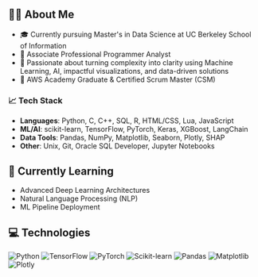 ## 👩‍💻 About Me
- 🎓 Currently pursuing Master's in Data Science at UC Berkeley School of Information
- 💼 Associate Professional Programmer Analyst
- 🤖 Passionate about turning complexity into clarity using Machine Learning, AI, impactful visualizations, and data-driven solutions
- 🌟 AWS Academy Graduate & Certified Scrum Master (CSM)

### 📈 **Tech Stack**
- **Languages**: Python, C, C++, SQL, R, HTML/CSS, Lua, JavaScript
- **ML/AI**: scikit-learn, TensorFlow, PyTorch, Keras, XGBoost, LangChain
- **Data Tools**: Pandas, NumPy, Matplotlib, Seaborn, Plotly, SHAP
- **Other**: Unix, Git, Oracle SQL Developer, Jupyter Notebooks

## 🌱 Currently Learning
- Advanced Deep Learning Architectures
- Natural Language Processing (NLP)
- ML Pipeline Deployment

## 💻 Technologies

![Python](https://img.shields.io/badge/Python-3776AB?style=for-the-badge&logo=python&logoColor=white)
![TensorFlow](https://img.shields.io/badge/TensorFlow-FF6F00?style=for-the-badge&logo=tensorflow&logoColor=white)
![PyTorch](https://img.shields.io/badge/PyTorch-EE4C2C?style=for-the-badge&logo=pytorch&logoColor=white)
![Scikit-learn](https://img.shields.io/badge/scikit--learn-%23F7931E.svg?style=for-the-badge&logo=scikit-learn&logoColor=white)
![Pandas](https://img.shields.io/badge/pandas-%23150458.svg?style=for-the-badge&logo=pandas&logoColor=white)
![Matplotlib](https://img.shields.io/badge/Matplotlib-%23ffffff.svg?style=for-the-badge&logo=Matplotlib&logoColor=black)
![Plotly](https://img.shields.io/badge/Plotly-%233F4F75.svg?style=for-the-badge&logo=plotly&logoColor=white)

<!--
**tildahh/tildahh** is a ✨ _special_ ✨ repository because its `README.md` (this file) appears on your GitHub profile.

Here are some ideas to get you started:

- 🔭 I’m currently working on ...
- 🌱 I’m currently learning ...
- 👯 I’m looking to collaborate on ...
- 🤔 I’m looking for help with ...
- 💬 Ask me about ...
- 📫 How to reach me: ...
- ⚡ Fun fact: ...
-->

